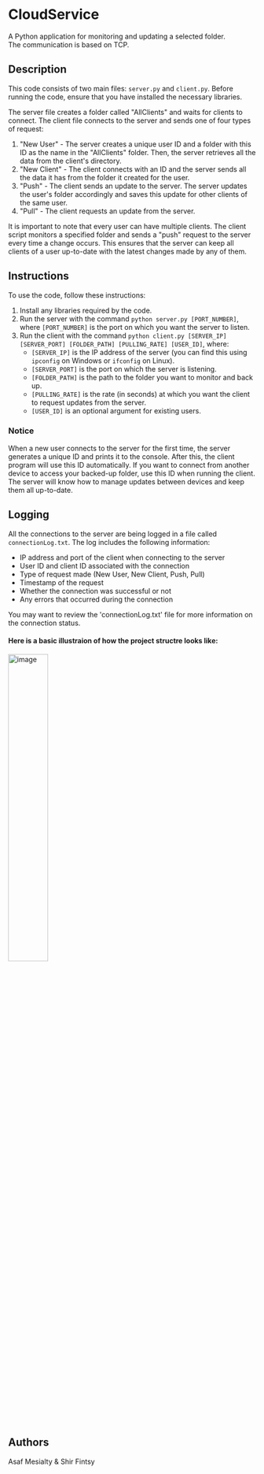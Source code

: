 # CloudService
A Python application for monitoring and updating a selected folder.  
The communication is based on TCP.

## Description
This code consists of two main files: `server.py` and `client.py`. Before running the code, ensure that you have installed the necessary libraries.

The server file creates a folder called "AllClients" and waits for clients to connect. The client file connects to the server and sends one of four types of request:

1. "New User" - The server creates a unique user ID and a folder with this ID as the name in the "AllClients" folder. Then, the server retrieves all the data from the client's directory.
2. "New Client" - The client connects with an ID and the server sends all the data it has from the folder it created for the user.
3. "Push" - The client sends an update to the server. The server updates the user's folder accordingly and saves this update for other clients of the same user.
4. "Pull" - The client requests an update from the server.

It is important to note that every user can have multiple clients. The client script monitors a specified folder and sends a "push" request to the server every time a change occurs. This ensures that the server can keep all clients of a user up-to-date with the latest changes made by any of them.

## Instructions
To use the code, follow these instructions:

1. Install any libraries required by the code.
2. Run the server with the command `python server.py [PORT_NUMBER]`, where `[PORT_NUMBER]` is the port on which you want the server to listen.
3. Run the client with the command `python client.py [SERVER_IP] [SERVER_PORT] [FOLDER_PATH] [PULLING_RATE] [USER_ID]`, where:
   * `[SERVER_IP]` is the IP address of the server (you can find this using `ipconfig` on Windows or `ifconfig` on Linux).
   * `[SERVER_PORT]` is the port on which the server is listening.
   * `[FOLDER_PATH]` is the path to the folder you want to monitor and back up.
   * `[PULLING_RATE]` is the rate (in seconds) at which you want the client to request updates from the server.
   * `[USER_ID]` is an optional argument for existing users.

### Notice
When a new user connects to the server for the first time, the server generates a unique ID and prints it to the console. After this, the client program will use this ID automatically. If you want to connect from another device to access your backed-up folder, use this ID when running the client. The server will know how to manage updates between devices and keep them all up-to-date.

## Logging

All the connections to the server are being logged in a file called `connectionLog.txt`. The log includes the following information:

- IP address and port of the client when connecting to the server
- User ID and client ID associated with the connection
- Type of request made (New User, New Client, Push, Pull)
- Timestamp of the request
- Whether the connection was successful or not
- Any errors that occurred during the connection


You may want to review the 'connectionLog.txt' file for more information on the connection status.


#### Here is a basic illustraion of how the project structre looks like:
<img src="https://github.com/user-attachments/assets/eb6f5fd0-c0da-4271-8358-c6b26512b10d" alt="image" style="width:40%; height:auto;">

## Authors
Asaf Mesialty & Shir Fintsy
